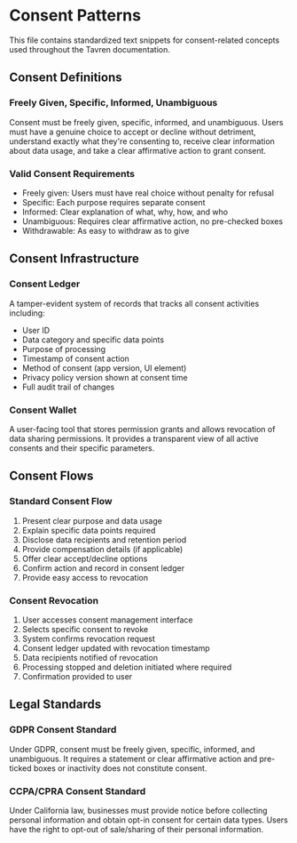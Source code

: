 # Consent Patterns

This file contains standardized text snippets for consent-related concepts used throughout the Tavren documentation.

## Consent Definitions

### Freely Given, Specific, Informed, Unambiguous
Consent must be freely given, specific, informed, and unambiguous. Users must have a genuine choice to accept or decline without detriment, understand exactly what they're consenting to, receive clear information about data usage, and take a clear affirmative action to grant consent.

### Valid Consent Requirements
- Freely given: Users must have real choice without penalty for refusal
- Specific: Each purpose requires separate consent
- Informed: Clear explanation of what, why, how, and who
- Unambiguous: Requires clear affirmative action, no pre-checked boxes
- Withdrawable: As easy to withdraw as to give

## Consent Infrastructure

### Consent Ledger
A tamper-evident system of records that tracks all consent activities including:
- User ID
- Data category and specific data points
- Purpose of processing
- Timestamp of consent action
- Method of consent (app version, UI element)
- Privacy policy version shown at consent time
- Full audit trail of changes

### Consent Wallet
A user-facing tool that stores permission grants and allows revocation of data sharing permissions. It provides a transparent view of all active consents and their specific parameters.

## Consent Flows

### Standard Consent Flow
1. Present clear purpose and data usage
2. Explain specific data points required
3. Disclose data recipients and retention period
4. Provide compensation details (if applicable)
5. Offer clear accept/decline options
6. Confirm action and record in consent ledger
7. Provide easy access to revocation

### Consent Revocation
1. User accesses consent management interface
2. Selects specific consent to revoke
3. System confirms revocation request
4. Consent ledger updated with revocation timestamp
5. Data recipients notified of revocation
6. Processing stopped and deletion initiated where required
7. Confirmation provided to user

## Legal Standards

### GDPR Consent Standard
Under GDPR, consent must be freely given, specific, informed, and unambiguous. It requires a statement or clear affirmative action and pre-ticked boxes or inactivity does not constitute consent.

### CCPA/CPRA Consent Standard
Under California law, businesses must provide notice before collecting personal information and obtain opt-in consent for certain data types. Users have the right to opt-out of sale/sharing of their personal information. 